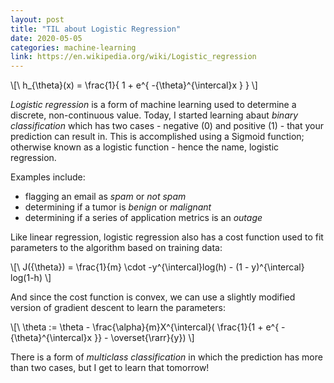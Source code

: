 ```yaml
---
layout: post
title: "TIL about Logistic Regression"
date: 2020-05-05
categories: machine-learning
link: https://en.wikipedia.org/wiki/Logistic_regression
---
```


\\[\ h_{\theta}(x) = \frac{1}{ 1 + e^{ -{\theta}^{\intercal}x } } \\]

_Logistic regression_ is a form of machine learning used to determine a discrete, non-continuous value.
Today, I started learning abaut _binary classification_ which has two cases - negative (0) and positive (1) - that your prediction can result in.
This is accomplished using a Sigmoid function; otherwise known as a logistic function - hence the name, logistic regression.

Examples include:

* flagging an email as _spam_ or _not spam_ 
* determining if a tumor is _benign_ or _malignant_
* determining if a series of application metrics is an _outage_ 

Like linear regression, logistic regression also has a cost function used to fit parameters to the algorithm based on training data:

\\[\ J({\theta}) = \frac{1}{m} \cdot -y^{\intercal}log(h) - (1 - y)^{\intercal} log(1-h) \\]

And since the cost function is convex, we can use a slightly modified version of gradient descent to learn the parameters:

\\[\ \theta := \theta - \frac{\alpha}{m}X^{\intercal}( \frac{1}{1 + e^{ -{\theta}^{\intercal}x }} - \overset{\rarr}{y}) \\]

There is a form of _multiclass classification_ in which the prediction has more than two cases, but I get to learn that tomorrow!
